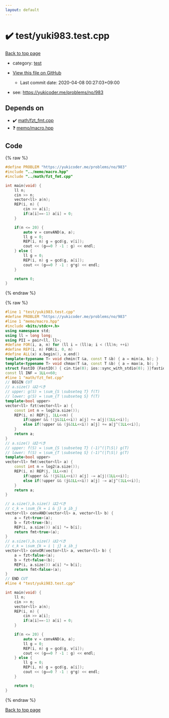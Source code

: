 ```yaml
---
layout: default
---
```


<!-- mathjax config similar to math.stackexchange -->
<script type="text/javascript" async
  src="https://cdnjs.cloudflare.com/ajax/libs/mathjax/2.7.5/MathJax.js?config=TeX-MML-AM_CHTML">
</script>
<script type="text/x-mathjax-config">
  MathJax.Hub.Config({
    TeX: { equationNumbers: { autoNumber: "AMS" }},
    tex2jax: {
      inlineMath: [ ['$','$'] ],
      processEscapes: true
    },
    "HTML-CSS": { matchFontHeight: false },
    displayAlign: "left",
    displayIndent: "2em"
  });
</script>

<script type="text/javascript" src="https://cdnjs.cloudflare.com/ajax/libs/jquery/3.4.1/jquery.min.js"></script>
<script src="https://cdn.jsdelivr.net/npm/jquery-balloon-js@1.1.2/jquery.balloon.min.js" integrity="sha256-ZEYs9VrgAeNuPvs15E39OsyOJaIkXEEt10fzxJ20+2I=" crossorigin="anonymous"></script>
<script type="text/javascript" src="../../assets/js/copy-button.js"></script>
<link rel="stylesheet" href="../../assets/css/copy-button.css" />


# :heavy_check_mark: test/yuki983.test.cpp

<a href="../../index.html">Back to top page</a>

* category: <a href="../../index.html#098f6bcd4621d373cade4e832627b4f6">test</a>
* <a href="{{ site.github.repository_url }}/blob/master/test/yuki983.test.cpp">View this file on GitHub</a>
    - Last commit date: 2020-04-08 00:27:03+09:00


* see: <a href="https://yukicoder.me/problems/no/983">https://yukicoder.me/problems/no/983</a>


## Depends on

* :heavy_check_mark: <a href="../../library/math/fzt_fmt.cpp.html">math/fzt_fmt.cpp</a>
* :question: <a href="../../library/memo/macro.hpp.html">memo/macro.hpp</a>


## Code

<a id="unbundled"></a>
{% raw %}
```cpp
#define PROBLEM "https://yukicoder.me/problems/no/983"
#include "../memo/macro.hpp"
#include "../math/fzt_fmt.cpp"

int main(void) {
    ll n;
    cin >> n;
    vector<ll> a(n);
    REP(i, n) {
        cin >> a[i];
        if(a[i]==-1) a[i] = 0;
    }

    if(n <= 20) {
        auto v = convAND(a, a);
        ll g = 0;
        REP(i, n) g = gcd(g, v[i]);
        cout << (g==0 ? -1 : g) << endl;
    } else {
        ll g = 0;
        REP(i, n) g = gcd(g, a[i]);
        cout << (g==0 ? -1 : g*g) << endl;
    }

    return 0;
}
```
{% endraw %}

<a id="bundled"></a>
{% raw %}
```cpp
#line 1 "test/yuki983.test.cpp"
#define PROBLEM "https://yukicoder.me/problems/no/983"
#line 1 "memo/macro.hpp"
#include <bits/stdc++.h>
using namespace std;
using ll = long long;
using PII = pair<ll, ll>;
#define FOR(i, a, n) for (ll i = (ll)a; i < (ll)n; ++i)
#define REP(i, n) FOR(i, 0, n)
#define ALL(x) x.begin(), x.end()
template<typename T> void chmin(T &a, const T &b) { a = min(a, b); }
template<typename T> void chmax(T &a, const T &b) { a = max(a, b); }
struct FastIO {FastIO() { cin.tie(0); ios::sync_with_stdio(0); }}fastiofastio;
const ll INF = 1LL<<60;
#line 1 "math/fzt_fmt.cpp"
// BEGIN CUT
// a.size() は2べき
// upper: g(S) = \sum_{S \subseteq T} f(T)
// lower: g(S) = \sum_{T \subseteq S} f(T)
template<bool upper>
vector<ll> fzt(vector<ll> a) {
    const int n = log2(a.size());
    REP(i, n) REP(j, 1LL<<n) {
        if(upper && !(j&1LL<<i)) a[j] += a[j|(1LL<<i)];
        else if(!upper && (j&1LL<<i)) a[j] += a[j^(1LL<<i)];
    }
    return a;
}
// a.size() は2べき
// upper: f(S) = \sum_{S \subseteq T} (-1)^(|T\S|) g(T)
// lower: f(S) = \sum_{T \subseteq S} (-1)^(|T\S|) g(T)
template<bool upper>
vector<ll> fmt(vector<ll> a) {
    const int n = log2(a.size());
    REP(i, n) REP(j, 1LL<<n) {
        if(upper && !(j&1LL<<i)) a[j] -= a[j|(1LL<<i)];
        else if(!upper && (j&1LL<<i)) a[j] -= a[j^(1LL<<i)];
    }
    return a;
}

// a.size(),b.size() は2べき
// c_k = \sum_{k = i & j} a_ib_j
vector<ll> convAND(vector<ll> a, vector<ll> b) {
    a = fzt<true>(a);
    b = fzt<true>(b);
    REP(i, a.size()) a[i] *= b[i];
    return fmt<true>(a);
}
// a.size(),b.size() は2べき
// c_k = \sum_{k = i | j} a_ib_j
vector<ll> convOR(vector<ll> a, vector<ll> b) {
    a = fzt<false>(a);
    b = fzt<false>(b);
    REP(i, a.size()) a[i] *= b[i];
    return fmt<false>(a);
}
// END CUT
#line 4 "test/yuki983.test.cpp"

int main(void) {
    ll n;
    cin >> n;
    vector<ll> a(n);
    REP(i, n) {
        cin >> a[i];
        if(a[i]==-1) a[i] = 0;
    }

    if(n <= 20) {
        auto v = convAND(a, a);
        ll g = 0;
        REP(i, n) g = gcd(g, v[i]);
        cout << (g==0 ? -1 : g) << endl;
    } else {
        ll g = 0;
        REP(i, n) g = gcd(g, a[i]);
        cout << (g==0 ? -1 : g*g) << endl;
    }

    return 0;
}

```
{% endraw %}

<a href="../../index.html">Back to top page</a>

